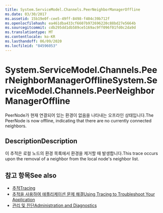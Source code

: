 ```yaml
---
title: System.ServiceModel.Channels.PeerNeighborManagerOffline
ms.date: 03/30/2017
ms.assetid: 15b19e0f-cee5-49ff-8498-f404c39b712f
ms.openlocfilehash: ea461dba433cf6607b972696220c88bd27e5664b
ms.sourcegitcommit: cdb295dd1db589ce5169ac9ff096f01fd0c2da9d
ms.translationtype: MT
ms.contentlocale: ko-KR
ms.lasthandoff: 06/09/2020
ms.locfileid: "84596053"
---
```

# <a name="systemservicemodelchannelspeerneighbormanageroffline"></a><span data-ttu-id="2bdc5-102">System.ServiceModel.Channels.PeerNeighborManagerOffline</span><span class="sxs-lookup"><span data-stu-id="2bdc5-102">System.ServiceModel.Channels.PeerNeighborManagerOffline</span></span>
<span data-ttu-id="2bdc5-103">PeerNode가 현재 연결되어 있는 환경이 없음을 나타내는 오프라인 상태입니다.</span><span class="sxs-lookup"><span data-stu-id="2bdc5-103">The PeerNode is now offline, indicating that there are no currently connected neighbors.</span></span>  
  
## <a name="description"></a><span data-ttu-id="2bdc5-104">Description</span><span class="sxs-lookup"><span data-stu-id="2bdc5-104">Description</span></span>  
 <span data-ttu-id="2bdc5-105">이 추적은 로컬 노드의 환경 목록에서 환경을 제거할 때 발생합니다.</span><span class="sxs-lookup"><span data-stu-id="2bdc5-105">This trace occurs upon the removal of a neighbor from the local node's neighbor list.</span></span>  
  
## <a name="see-also"></a><span data-ttu-id="2bdc5-106">참고 항목</span><span class="sxs-lookup"><span data-stu-id="2bdc5-106">See also</span></span>

- [<span data-ttu-id="2bdc5-107">추적</span><span class="sxs-lookup"><span data-stu-id="2bdc5-107">Tracing</span></span>](index.md)
- [<span data-ttu-id="2bdc5-108">추적을 사용하여 애플리케이션 문제 해결</span><span class="sxs-lookup"><span data-stu-id="2bdc5-108">Using Tracing to Troubleshoot Your Application</span></span>](using-tracing-to-troubleshoot-your-application.md)
- [<span data-ttu-id="2bdc5-109">관리 및 진단</span><span class="sxs-lookup"><span data-stu-id="2bdc5-109">Administration and Diagnostics</span></span>](../index.md)
